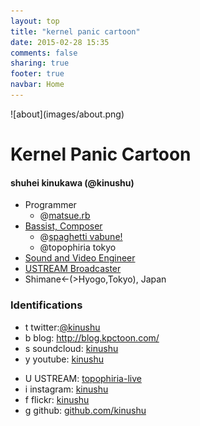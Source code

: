 ```yaml
---
layout: top
title: "kernel panic cartoon"
date: 2015-02-28 15:35
comments: false
sharing: true
footer: true
navbar: Home
---
```


<div markdown="1" class="row">
<div markdown="1" class="col-md-6">

<div markdown="1" class="text-center">
![about](images/about.png)
</div>
</div>

<div markdown="1" class="col-md-6">

# Kernel Panic Cartoon

#### shuhei kinukawa (@kinushu)

+ Programmer
    * @[matsue.rb](http://matsue.rubyist.net/)
+ [Bassist, Composer](/music)
    * @[spaghetti vabune!](http://vabune.com) 
    * @topophiria tokyo
+ [Sound and Video Engineer](/video)
+ [USTREAM Broadcaster](/video)
+ Shimane<-(>Hyogo,Tokyo), Japan
</div>

</div>

<div markdown="1" class="row">

### Identifications

<div markdown="1" class="col-md-6">

+ <span class="sv_icon">t</span> twitter:[@kinushu](http://twitter.com/kinushu)
+ <span class="sv_icon">b</span> blog:   <http://blog.kpctoon.com/>
+ <span class="sv_icon">s</span> soundcloud:  [kinushu](https://soundcloud.com/kinushu/)
+ <span class="sv_icon">y</span> youtube:  [kinushu](http://www.youtube.com/user/kinushu/videos)

</div>

<div markdown="1" class="col-md-6">

+ <span class="sv_icon">U</span> USTREAM: [topophiria-live](http://www.ustream.tv/channel/topophiria-live)
+ <span class="sv_icon">i</span> instagram:  [kinushu](http://instagram.com/kinushu)
+ <span class="sv_icon">f</span> flickr:  [kinushu](http://www.flickr.com/photos/kinushu/)
+ <span class="sv_icon">g</span> github:   [github.com/kinushu](https://github.com/kinushu)

</div>
</div>

